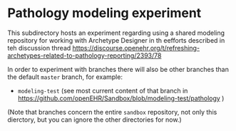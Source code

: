 # Pathology modeling experiment

This subdirectory hosts an experiment regarding using a shared modeling repository for working with Archetype Designer in th eefforts described in teh discussion thread https://discourse.openehr.org/t/refreshing-archetypes-related-to-pathology-reporting/2393/78

In order to experiment with branches there will also be other branches than the default `master` branch, for example:
- `modeling-test` (see most current content of that branch in https://github.com/openEHR/Sandbox/blob/modeling-test/pathology )

(Note that branches concern the entire `sandbox` repository, not only this dierctory, but you can ignore the other directories for now.) 
